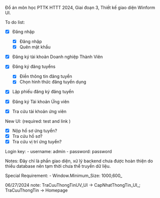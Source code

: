 Đồ án môn học PTTK HTTT 2024,
Giai đoạn 3,
Thiết kế giao diện Winform UI.


To do list:
  - [x] Đăng nhập
    + [x] Đăng nhập
    + [x] Quên mật khẩu
  - [x] Đăng ký tài khoản Doanh nghiệp Thành Viên
  - [x] Đăng ký đăng tuyểns
    + [x] Điền thông tin đăng tuyển
    + [x] Chọn hình thức đăng tuyển dụng
  - [x] Lập phiếu đăng ký đăng tuyển

  - [x] Đăng ký Tài khoản Ứng viên
  - [x] Tra cứu tài khoản ứng viên

New UI: (required: test and link )
  - [x] Nộp hồ sơ ứng tuyển?
  - [x] Tra cứu hồ sơ?
  - [x] Tra cứu vị trí ứng tuyển?

Login key: 
    - username: admin 
    - password: password

Notes: Đây chỉ là phần giao diện, xử lý backend chưa được hoàn thiện do thiếu database nên tạm thời
chưa thể truyền dữ liệu.


Special Requirement:
    - Window.Minimum_Size: 1000,600_


06/27/2024 note: 
    TraCuuThongTinUV_UI -> CapNhatThongTin_UI_;
    TraCuuThongTin -> Homepage

    